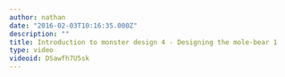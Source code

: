 ```yaml
---
author: nathan
date: "2016-02-03T10:16:35.000Z"
description: ""
title: Introduction to monster design 4 - Designing the mole-bear 1
type: video
videoid: DSawfh7U5sk
---
```

